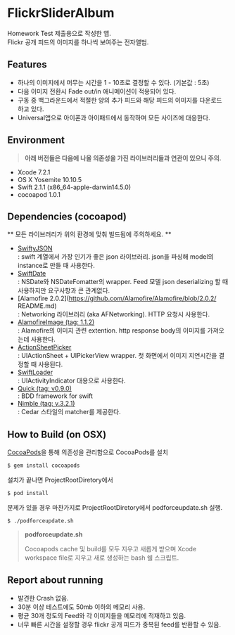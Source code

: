 # FlickrSliderAlbum

Homework Test 제출용으로 작성한 앱.  
Flickr 공개 피드의 이미지를 하나씩 보여주는 전자앨범.  
  

## Features

* 하나의 이미지에서 머무는 시간을 1 - 10초로 결정할 수 있다. (기본값 : 5초)  
* 다음 이미지 전환시 Fade out/in 애니메이션이 적용되어 있다.  
* 구동 중 백그라운드에서 적절한 양의 추가 피드와 해당 피드의 이미지를 다운로드 하고 있다.  
* Universal앱으로 아이폰과 아이패드에서 동작하며 모든 사이즈에 대응한다.

## Environment
> **아래 버전들은 다음에 나올 의존성을 가진 라이브러리들과 연관이 있으니 주의.**

- Xcode 7.2.1
- OS X Yosemite 10.10.5 
- Swift 2.1.1 (x86_64-apple-darwin14.5.0)
- cocoapod 1.0.1
 
## Dependencies (cocoapod)
  
** 모든 라이브러리가 위의 환경에 맞춰 빌드됨에 주의하세요. **  

- [SwiftyJSON](https://github.com/SwiftyJSON/SwiftyJSON)  
	: swift 계열에서 가장 인기가 좋은 json 라이브러리. json을 파싱해 model의 instance로 만들 때 사용한다.
- [SwiftDate](https://github.com/malcommac/SwiftDate)  
	: NSDate와 NSDateFomatter의 wrapper. Feed 모델 json deserializing 할 때 사용하지만 요구사항과 큰 관계없다.
- [Alamofire 2.0.2](https://github.com/Alamofire/Alamofire/blob/2.0.2/  
README.md)  
	: Networking 라이브러리 (aka AFNetworking). HTTP 요청시 사용한다.
- [AlamofireImage (tag: 1.1.2)](https://github.com/Alamofire/AlamofireImage)  
	: Alamofire의 이미지 관련 extention. http response body의 이미지를 가져오는데 사용한다.
- [ActionSheetPicker](https://github.com/skywinder/ActionSheetPicker-3.0)  
	: UIActionSheet + UIPickerView wrapper. 첫 화면에서 이미지 지연시간을 결정할 때 사용된다.
- [SwiftLoader](https://github.com/leoru/SwiftLoader)  
	: UIActivityIndicator 대용으로 사용한다.
- [Quick (tag: v0.9.0)](https://github.com/Quick/Quick/tree/v0.9.0)  
	: BDD framework for swift
- [Nimble (tag: v.3.2.1)](https://github.com/TaemoonCho/Nimble/tree/v3.2.1)  
	: Cedar 스타일의 matcher를 제공한다.

## How to Build (on OSX)
[CocoaPods](http://cocoapods.org)을 통해 의존성을 관리함으로 CocoaPods를 설치  
```bash
$ gem install cocoapods
```  

설치가 끝나면 ProjectRootDiretory에서  
```bash
$ pod install
```
  
문제가 있을 경우 마찬가지로 ProjectRootDiretory에서 podforceupdate.sh 실행.  
```bash
$ ./podforceupdate.sh
```


> **podforceupdate.sh**
>
> Cocoapods cache 및 build를 모두 지우고 새롭게 받으며 Xcode workspace file로 지우고 새로 생성하는 bash 쉘 스크립트.


## Report about running
* 발견한 Crash 없음.
* 30분 이상 테스트에도 50mb 이하의 메모리 사용.
* 평균 30개 정도의 Feed와 각 이미지들을 메모리에 적재하고 있음.
* 너무 빠른 시간을 설정할 경우 flickr 공개 피드가 중복된 feed를 반환할 수 있음.